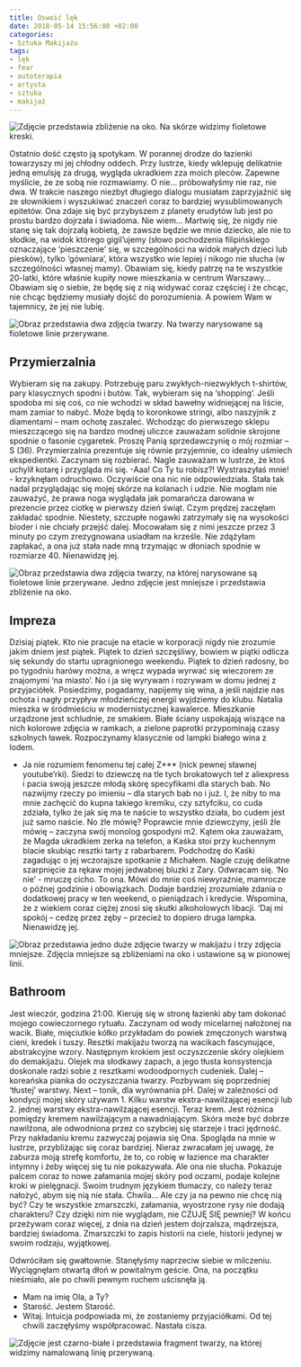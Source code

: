 ```yaml
---
title: Oswoić lęk
date: 2018-05-14 15:56:00 +02:00
categories:
- Sztuka Makijażu
tags:
- lęk
- fear
- autoterapia
- artysta
- sztuka
- makijaż
---
```


![Zdjęcie przedstawia zbliżenie na oko. Na skórze widzimy fioletowe kreski.](https://assets2.ello.co/uploads/asset/attachment/7672904/ello-optimized-d358e42d.jpg)

<olela-narrative>
Ostatnio dość często ją spotykam. W porannej drodze do łazienki towarzyszy mi jej chłodny oddech. Przy lustrze, kiedy wklepuję delikatnie jedną emulsję za drugą, wygląda ukradkiem zza moich pleców. Zapewne myślicie, że ze sobą nie rozmawiamy. O nie… próbowałyśmy nie raz, nie dwa. W trakcie naszego niezbyt długiego dialogu musiałam zaprzyjaźnić się ze słownikiem i wyszukiwać znaczeń coraz to bardziej wysublimowanych epitetów. Ona zdaje się być przybyszem z planety erudytów lub jest po prostu bardzo dojrzała i świadoma. Nie wiem… Martwię się, że nigdy nie stanę się tak dojrzałą kobietą, że zawsze będzie we mnie dziecko, ale nie to słodkie, na widok którego gigil’ujemy (słowo pochodzenia filipińskiego oznaczające ‘pieszczenie’ się, w szczególności na widok małych dzieci lub piesków), tylko ‘gówniara’, która wszystko wie lepiej i nikogo nie słucha (w szczególności własnej mamy). Obawiam się, kiedy patrzę na te wszystkie 20-latki, które właśnie kupiły nowe mieszkania w centrum Warszawy… Obawiam się o siebie, że będę się z nią widywać coraz częściej i że chcąc, nie chcąc będziemy musiały dojść do porozumienia. A powiem Wam w tajemnicy, że jej nie lubię.
</olela-narrative>

![Obraz przedstawia dwa zdjęcia twarzy. Na twarzy narysowane są fioletowe linie przerywane.](https://assets2.ello.co/uploads/asset/attachment/7672896/ello-optimized-57f86fe1.jpg)

## Przymierzalnia

Wybieram się na zakupy. Potrzebuję paru zwykłych-niezwykłych t-shirtów, pary klasycznych spodni i butów. Tak, wybieram się na ‘shopping’. Jeśli spodoba mi się coś, co nie wchodzi w skład bawełny widniejącej na liście, mam zamiar to nabyć. Może będą to koronkowe stringi, albo naszyjnik z diamentami – mam ochotę zaszaleć. Wchodząc do pierwszego sklepu mieszczącego się na bardzo modnej uliczce zauważam solidnie skrojone spodnie o fasonie cygaretek. Proszę Panią sprzedawczynię o mój rozmiar – S (36). Przymierzalnia prezentuje się równie przyjemnie, co idealny uśmiech ekspedientki. Zaczynam się rozbierać. Nagle zauważam w lustrze, że ktoś uchylił kotarę i przygląda mi się. 
-Aaa! Co Ty tu robisz?! Wystraszyłaś mnie! - krzyknęłam odruchowo. 
Oczywiście ona nic nie odpowiedziała. Stała tak nadal przyglądając się mojej skórze na kolanach i udzie. Nie mogłam nie zauważyć, że prawa noga wyglądała jak pomarańcza darowana w prezencie przez ciotkę w pierwszy dzień świąt. Czym prędzej zaczęłam zakładać spodnie. Niestety, szczupłe nogawki zatrzymały się na wysokości bioder i nie chciały przejść dalej. Mocowałam się z nimi jeszcze przez 3 minuty po czym zrezygnowana usiadłam na krześle. Nie zdążyłam zapłakać, a ona już stała nade mną trzymając w dłoniach spodnie w rozmiarze 40. Nienawidzę jej.

![Obraz przedstawia dwa zdjęcia twarzy, na której narysowane są fioletowe linie przerywane. Jedno zdjęcie jest mniejsze i przedstawia zbliżenie na oko.](https://assets0.ello.co/uploads/asset/attachment/7672897/ello-optimized-714844a2.jpg)

## Impreza

Dzisiaj piątek. Kto nie pracuje na etacie w korporacji nigdy nie zrozumie jakim dniem jest piątek. Piątek to dzień szczęśliwy, bowiem w piątki odlicza się sekundy do startu upragnionego weekendu. Piątek to dzień radosny, bo po tygodniu harówy można, a wręcz wypada wyrwać się wieczorem ze znajomymi ‘na miasto’. No i ja się wyrywam i rozrywam w domu jednej z przyjaciółek. Posiedzimy, pogadamy, napijemy się wina, a jeśli najdzie nas ochota i nagły przypływ młodzieńczej energii wyjdziemy do klubu. Natalia mieszka w śródmieściu w modernistycznej kawalerce. Mieszkanie urządzone jest schludnie, ze smakiem. Białe ściany uspokajają wiszące na nich kolorowe zdjęcia w ramkach, a zielone paprotki przypominają czasy szkolnych ławek. Rozpoczynamy klasycznie od lampki białego wina z lodem.
- Ja nie rozumiem fenomenu tej całej Z*** (nick pewnej sławnej youtube’rki). Siedzi to dziewczę na tle tych brokatowych teł z aliexpress i pacia swoją jeszcze młodą skórę specyfikami dla starych bab. No nazwijmy rzeczy po imieniu – dla starych bab no i już. I, że niby to ma mnie zachęcić do kupna takiego kremiku, czy sztyfciku, co cuda zdziała, tylko że jak się ma te naście to wszystko działa, bo cudem jest już samo naście. No źle mówię? Poprawcie mnie dziewczyny, jeśli źle mówię – zaczyna swój monolog gospodyni m2.
Kątem oka zauważam, że Magda ukradkiem zerka na telefon, a Kaśka stoi przy kuchennym blacie skubiąc resztki tarty z rabarbarem. Podchodzę do Kaśki zagadując o jej wczorajsze spotkanie z Michałem. Nagle czuję delikatne szarpnięcie za rękaw mojej jedwabnej bluzki z Zary. Odwracam się. ‘No nie’ - mruczę cicho. To ona. Mówi do mnie coś niewyraźnie, mamrocze o późnej godzinie i obowiązkach. Dodaje bardziej zrozumiałe zdania o dodatkowej pracy w ten weekend, o pieniądzach i kredycie. Wspomina, że z wiekiem coraz ciężej znosi się skutki alkoholowych libacji. ‘Daj mi spokój – cedzę przez zęby – przecież to dopiero druga lampka. Nienawidzę jej.

![Obraz przedstawia jedno duże zdjęcie twarzy w makijażu i trzy zdjęcia mniejsze. Zdjęcia mniejsze są zbliżeniami na oko i ustawione są w pionowej linii.](https://assets0.ello.co/uploads/asset/attachment/7672898/ello-optimized-95482a4d.jpg)

## Bathroom

Jest wieczór, godzina 21:00. Kieruję się w stronę łazienki aby tam dokonać mojego cowieczornego rytuału. Zaczynam od wody micelarnej nałożonej na wacik. Białe, mięciutkie kółko przykładam do powiek zmęczonych warstwą cieni, kredek i tuszy. Resztki makijażu tworzą na wacikach fascynujące, abstrakcyjne wzory. Następnym krokiem jest oczyszczenie skóry olejkiem do demakijażu. Olejek ma słodkawy zapach, a jego tłusta konsystencja doskonale radzi sobie z resztkami wodoodpornych cudeniek. Dalej – koreańska pianka do oczyszczania twarzy. Pozbywam się poprzedniej ‘tłustej’ warstwy. Next – tonik, dla wyrównania pH. Dalej w zależności od kondycji mojej skóry używam 1. Kilku warstw ekstra-nawilżającej esencji lub 2. jednej warstwy ekstra-nawilżającej esencji. Teraz krem. Jest różnica pomiędzy kremem nawilżającym a nawadniającym. Skóra może być dobrze nawilżona, ale odwodniona przez co szybciej się starzeje i traci jędrność. Przy nakładaniu kremu zazwyczaj pojawia się Ona. Spogląda na mnie w lustrze, przybliżając się coraz bardziej. Nieraz zwracałam jej uwagę, że zaburza moją strefę komfortu, że to, co robię w łazience ma charakter intymny i żeby więcej się tu nie pokazywała. Ale ona nie słucha. Pokazuje palcem coraz to nowe załamania mojej skóry pod oczami, podaje kolejne kroki w pielęgnacji. Swoim trudnym językiem tłumaczy, co należy teraz nałożyć, abym się nią nie stała. Chwila… Ale czy ja na pewno nie chcę nią być? Czy te wszystkie zmarszczki, załamania, wyostrzone rysy nie dodają charakteru? Czy dzięki nim nie wyglądam, nie CZUJĘ SIĘ pewniej? W końcu przeżywam coraz więcej, z dnia na dzień jestem dojrzalsza, mądrzejsza, bardziej świadoma. Zmarszczki to zapis historii na ciele, historii jedynej w swoim rodzaju, wyjątkowej.

Odwróciłam się gwałtownie. Stanęłyśmy naprzeciw siebie w milczeniu. Wyciągnęłam otwartą dłoń w powitalnym geście. Ona, na początku nieśmiało, ale po chwili pewnym ruchem uścisnęła ją.
- Mam na imię Ola, a Ty?
- Starość. Jestem Starość.
- Witaj. Intuicja podpowiada mi, że zostaniemy przyjaciółkami.
Od tej chwili zaczęłyśmy współpracować. Nastała cisza.

![Zdjęcie jest czarno-białe i przedstawia fragment twarzy, na której widzimy namalowaną linię przerywaną.](https://assets2.ello.co/uploads/asset/attachment/7672901/ello-optimized-7d2647e4.jpg)